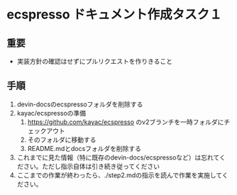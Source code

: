 # ecspresso ドキュメント作成タスク１

## 重要

- 実装方針の確認はせずにプルリクエストを作りきること

## 手順

1. devin-docsのecspressoフォルダを削除する
2. kayac/ecspressoの準備
   1. https://github.com/kayac/ecspresso のv2ブランチを一時フォルダにチェックアウト
   2. そのフォルダに移動する
   3. README.mdとdocsフォルダを削除する
3. これまでに見た情報（特に既存のdevin-docs/ecspressoなど）は忘れてください。ただし指示自体は引き続き従ってください
4. ここまでの作業が終わったら、./step2.mdの指示を読んで作業を実施してください。
